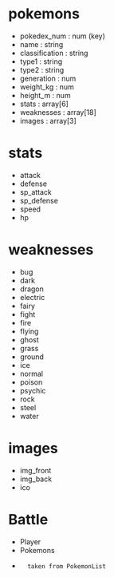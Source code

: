 # pokemons
* pokedex_num : num (key)
* name : string
* classification : string
* type1 : string
* type2 : string
* generation : num
* weight_kg : num
* height_m : num
* stats : array[6]
* weaknesses : array[18]
* images : array[3]

# stats
* attack
* defense
* sp_attack
* sp_defense
* speed
* hp

# weaknesses
* bug
* dark
* dragon
* electric
* fairy
* fight
* fire
* flying
* ghost
* grass
* ground
* ice
* normal
* poison
* psychic
* rock
* steel
* water

# images
* img_front
* img_back
* ico



# Battle
* Player
*    Pokemons
*       taken from PokemonList